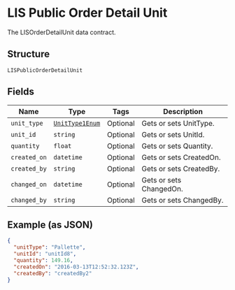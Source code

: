 
# LIS Public Order Detail Unit

The LISOrderDetailUnit data contract.

## Structure

`LISPublicOrderDetailUnit`

## Fields

| Name | Type | Tags | Description |
|  --- | --- | --- | --- |
| `unit_type` | [`UnitType1Enum`](../../doc/models/unit-type-1-enum.md) | Optional | Gets or sets UnitType. |
| `unit_id` | `string` | Optional | Gets or sets UnitId. |
| `quantity` | `float` | Optional | Gets or sets Quantity. |
| `created_on` | `datetime` | Optional | Gets or sets CreatedOn. |
| `created_by` | `string` | Optional | Gets or sets CreatedBy. |
| `changed_on` | `datetime` | Optional | Gets or sets ChangedOn. |
| `changed_by` | `string` | Optional | Gets or sets ChangedBy. |

## Example (as JSON)

```json
{
  "unitType": "Pallette",
  "unitId": "unitId8",
  "quantity": 149.16,
  "createdOn": "2016-03-13T12:52:32.123Z",
  "createdBy": "createdBy2"
}
```

